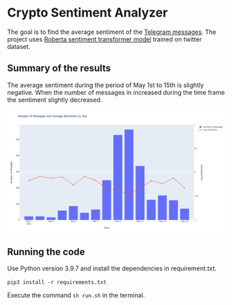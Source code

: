 # Crypto Sentiment Analyzer

The goal is to find the average sentiment of the [Telegram messages](https://t.me/CryptoComOfficial).
The project uses [Roberta sentiment transformer model](https://huggingface.co/cardiffnlp/twitter-roberta-base-sentiment) trained on twitter dataset.

## Summary of the results

The average sentiment during the period of May 1st to 15th is slightly negative. 
When the number of messages in increased during the time frame the sentiment slightly decreased.

![alt text](https://raw.githubusercontent.com/kishanmurthy/crypto-sentiment-analysis/main/plot.png)



## Running the code

Use Python version 3.9.7 and install the dependencies in requirement.txt.

`pip3 install -r requirements.txt`


Execute the command `sh run.sh` in the terminal.
